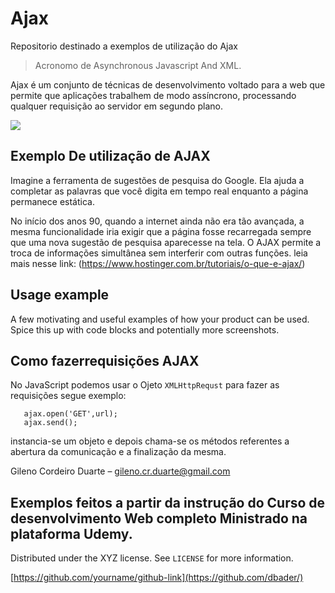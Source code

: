 # Ajax
Repositorio destinado a exemplos de utilização do Ajax
> Acronomo de Asynchronous Javascript And XML.

Ajax é um conjunto de técnicas de desenvolvimento voltado para a web que permite que aplicações trabalhem de modo assíncrono, 
processando qualquer requisição ao servidor em segundo plano.

![](header.png)

## Exemplo De utilização de AJAX

Imagine a ferramenta de sugestões de pesquisa do Google. Ela ajuda a completar as palavras que você digita em tempo real enquanto a página permanece estática.

No início dos anos 90, quando a internet ainda não era tão avançada, a mesma funcionalidade iria exigir que a página fosse recarregada sempre que uma nova sugestão de pesquisa aparecesse na tela. O AJAX permite a troca de informações simultânea sem interferir com outras funções. leia mais nesse link:  (<https://www.hostinger.com.br/tutoriais/o-que-e-ajax/>)
## Usage example

A few motivating and useful examples of how your product can be used. Spice this up with code blocks and potentially more screenshots.



## Como fazerrequisições AJAX

No JavaScript podemos usar o Ojeto ```XMLHttpRequst``` para fazer as requisições segue exemplo:

```let ajax= new XMLHttpRequest();
   ajax.open('GET',url);
   ajax.send();
```
instancia-se um objeto e depois chama-se os métodos referentes a abertura da comunicação e a finalização da mesma.

Gileno Cordeiro Duarte – gileno.cr.duarte@gmail.com
## Exemplos feitos a partir da instrução do Curso de desenvolvimento Web completo Ministrado na plataforma Udemy.

Distributed under the XYZ license. See ``LICENSE`` for more information.

[https://github.com/yourname/github-link](https://github.com/dbader/)

